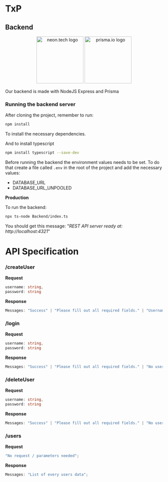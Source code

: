# TxP

## Backend

<p align="center">
  <img height="150" src="https://upload.wikimedia.org/wikipedia/commons/thumb/d/d9/Node.js_logo.svg/2560px-Node.js_logo.svg.png" alt="neon.tech logo">
<img height="150" src="https://cf-assets.www.cloudflare.com/slt3lc6tev37/4WJkWMYGkEpa05B0hyL88E/91dd67e91752d39d94b60cdcdfdc287d/prismalogo-freelogovectors.net_.png" alt="prisma.io logo">
</p>

Our backend is made with NodeJS Express and Prisma

### Running the backend server

After cloning the project, remember to run:

```bash
npm install
```

To install the necessary dependencies.

And to install typescript

```bash
npm install typescript --save-dev
```

Before running the backend the environment values needs to be set. To do that create a file called `.env` in the root of the project and add the necessary values:

-   DATABASE_URL
-   DATABASE_URL_UNPOOLED

**Production**

To run the backend:

```bash
npx ts-node Backend/index.ts
```

You should get this message: "_REST API server ready at: http://localhost:4321_"

# API Specification

### /createUser

**Request**

```ts
username: string,
password: string
```

**Response**

```ts
Messages: "Success" | "Please fill out all required fields." | "Username already exists.";
```

### /login

**Request**

```ts
username: string,
password: string
```

**Response**

```ts
Messages: "Success" | "Please fill out all required fields." | "No user found." | "Incorrect password.";
```

### /deleteUser

**Request**

```ts
username: string,
password: string
```

**Response**

```ts
Messages: "Success" | "Please fill out all required fields." | "No user found." | "Incorrect password.";
```

### /users

**Request**

```ts
"No request / parameters needed";
```

**Response**

```ts
Messages: "List of every users data";
```
